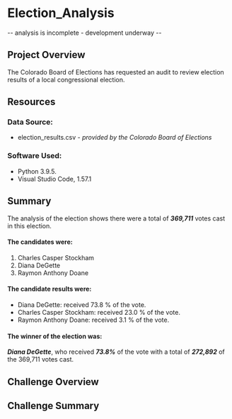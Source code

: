 # Election_Analysis
-- analysis is incomplete - development underway --
## Project Overview
The Colorado Board of Elections has requested an audit to review election results of a local congressional election.

## Resources
### Data Source:
- election_results.csv - *provided by the Colorado Board of Elections*

### Software Used:
+ Python 3.9.5.  
+ Visual Studio Code, 1.57.1

## Summary
The analysis of the election shows there were a total of ***369,711*** votes cast in this election.   
  
#### The candidates were:
1. Charles Casper Stockham    
2. Diana DeGette    
3. Raymon Anthony Doane

#### The candidate results were:
- Diana DeGette: received  73.8 % of the vote.   
- Charles Casper Stockham: received  23.0 % of the vote.   
- Raymon Anthony Doane: received  3.1 % of the vote.

#### The winner of the election was:  
***Diana DeGette***, who received ***73.8%*** of the vote with a total of ***272,892*** of the 369,711 votes cast.  
   
## Challenge Overview

## Challenge Summary
